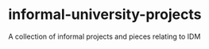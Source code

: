 
informal-university-projects
=======

A collection of informal projects and pieces relating to IDM 

